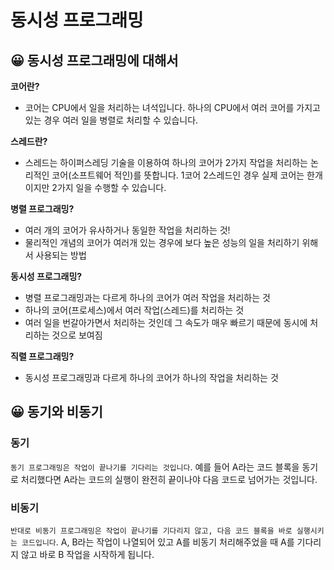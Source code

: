 # 동시성 프로그래밍

## 😀 동시성 프로그래밍에 대해서

**코어란?**

- 코어는 CPU에서 일을 처리하는 녀석입니다. 하나의 CPU에서 여러 코어를 가지고 있는 경우 여러 일을 병렬로 처리할 수 있습니다.

**스레드란?**

- 스레드는 하이퍼스레딩 기술을 이용하여 하나의 코어가 2가지 작업을 처리하는 논리적인 코어(소프트웨어 적인)를 뜻합니다. 1코어 2스레드인 경우 실제 코어는 한개이지만 2가지 일을 수행할 수 있습니다.

**병렬 프로그래밍?**

- 여러 개의 코어가 유사하거나 동일한 작업을 처리하는 것!
- 물리적인 개념의 코어가 여러개 있는 경우에 보다 높은 성능의 일을 처리하기 위해서 사용되는 방법

**동시성 프로그래밍?**

- 병렬 프로그래밍과는 다르게 하나의 코어가 여러 작업을 처리하는 것
- 하나의 코어(프로세스)에서 여러 작업(스레드)를 처리하는 것
- 여러 일을 번갈아가면서 처리하는 것인데 그 속도가 매우 빠르기 때문에 동시에 처리하는 것으로 보여짐

**직렬 프로그래밍?**

- 동시성 프로그래밍과 다르게 하나의 코어가 하나의 작업을 처리하는 것

## 😀 동기와 비동기

### **동기**

`동기 프로그래밍은 작업이 끝나기를 기다리는 것입니다`. 예를 들어 A라는 코드 블록을 동기로 처리했다면 A라는 코드의 실행이 완전히 끝이나야 다음 코드로 넘어가는 것입니다.

### **비동기**

`반대로 비동기 프로그래밍은 작업이 끝나기를 기다리지 않고, 다음 코드 블록을 바로 실행시키는 코드입니다`. A, B라는 작업이 나열되어 있고 A를 비동기 처리해주었을 때 A를 기다리지 않고 바로 B 작업을 시작하게 됩니다.